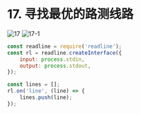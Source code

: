 # 17. 寻找最优的路测线路

![17](/images/od2/17.png)
![17-1](/images/od2/17-1.png)

```js
const readline = require('readline');
const rl = readline.createInterface({
    input: process.stdin,
    output: process.stdout,
});

const lines = [];
rl.on('line', (line) => {
    lines.push(line);
});
```